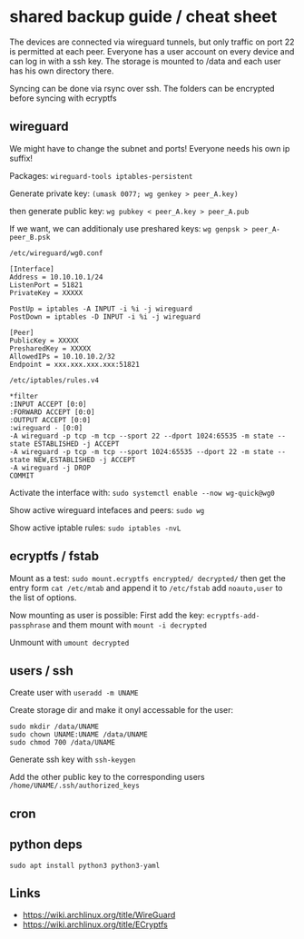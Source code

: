 # shared backup guide / cheat sheet

The devices are connected via wireguard tunnels, but only traffic on port 22 is 
permitted at each peer.
Everyone has a user account on every device and can log in with a ssh key.
The storage is mounted to /data and each user has his own directory there.

Syncing can be done via rsync over ssh. The folders can be encrypted before 
syncing with ecryptfs


## wireguard

We might have to change the subnet and ports!
Everyone needs his own ip suffix!

Packages: ```wireguard-tools iptables-persistent```

Generate private key: ```(umask 0077; wg genkey > peer_A.key)```

then generate public key: ```wg pubkey < peer_A.key > peer_A.pub```

If we want, we can additionaly use preshared keys: ```wg genpsk > peer_A-peer_B.psk```

```
/etc/wireguard/wg0.conf

[Interface]
Address = 10.10.10.1/24
ListenPort = 51821
PrivateKey = XXXXX

PostUp = iptables -A INPUT -i %i -j wireguard
PostDown = iptables -D INPUT -i %i -j wireguard

[Peer]
PublicKey = XXXXX
PresharedKey = XXXXX
AllowedIPs = 10.10.10.2/32
Endpoint = xxx.xxx.xxx.xxx:51821
```


```
/etc/iptables/rules.v4

*filter
:INPUT ACCEPT [0:0]
:FORWARD ACCEPT [0:0]
:OUTPUT ACCEPT [0:0]
:wireguard - [0:0]
-A wireguard -p tcp -m tcp --sport 22 --dport 1024:65535 -m state --state ESTABLISHED -j ACCEPT
-A wireguard -p tcp -m tcp --sport 1024:65535 --dport 22 -m state --state NEW,ESTABLISHED -j ACCEPT
-A wireguard -j DROP
COMMIT
```

Activate the interface with: ```sudo systemctl enable --now wg-quick@wg0```

Show active wireguard intefaces and peers: ```sudo wg```

Show active iptable rules: ```sudo iptables -nvL```

## ecryptfs / fstab

Mount as a test: ```sudo mount.ecryptfs encrypted/ decrypted/```
then get the entry form ```cat /etc/mtab``` and append it to ```/etc/fstab```
add ```noauto,user``` to the list of options.

Now mounting as user is possible:
First add the key: ```ecryptfs-add-passphrase``` and them mount with ```mount -i decrypted```

Unmount with ```umount decrypted```

## users / ssh 

Create user with ```useradd -m UNAME```

Create storage dir and make it onyl accessable for the user: 
```
sudo mkdir /data/UNAME
sudo chown UNAME:UNAME /data/UNAME
sudo chmod 700 /data/UNAME
``` 

Generate ssh key with ```ssh-keygen```

Add the other public key to the corresponding users ```/home/UNAME/.ssh/authorized_keys```

## cron

## python deps

```sudo apt install python3 python3-yaml```

## Links
- https://wiki.archlinux.org/title/WireGuard
- https://wiki.archlinux.org/title/ECryptfs